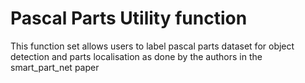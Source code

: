 # Pascal Parts Utility function

This function set allows users to label pascal parts dataset for object detection and parts localisation as done by the authors in the smart_part_net paper 
